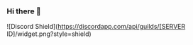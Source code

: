 ### Hi there 👋
![Discord Shield](https://discordapp.com/api/guilds/[SERVER ID]/widget.png?style=shield)

